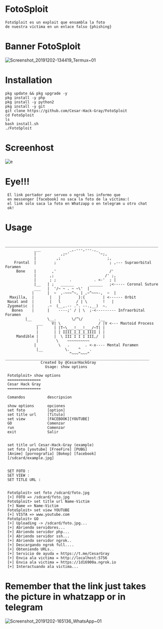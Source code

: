 # FotoSploit
    FotoSploit es un exploit que ensambla la foto
    de nuestra víctima en un enlace falso {phishing}
# Banner FotoSploit 
![Screenshot_20191202-134419_Termux~01](https://user-images.githubusercontent.com/46208706/69989850-269e8280-150a-11ea-8ebc-7a585e17ade4.jpg)
# Installation 
    pkg update && pkg upgrade -y
    pkg install -y php
    pkg install -y python2
    pkg install -y git
    git clone https://github.com/Cesar-Hack-Gray/FotoSploit 
    cd FotoSploit
    ls
    bash install.sh 
    ./FotoSploit 
    
# Screenhost
![e](https://user-images.githubusercontent.com/46208706/69989984-70876880-150a-11ea-96ef-efe7a91f54f0.jpg)
# Eye!!!
     El link portador por serveo o ngrok les informo que
     en messenger [facebook] no saca la foto de la víctima:(
     el link solo saca la foto en Whatzapp o en telegram u otro chat
     ok!
# Usage
    
      _____________________________________________________________________
                 ___             _,.---,---.,_
                 |           ,;~'             '~;,
                 |         ,;                     ;,
        Frontal  |        ;                        ; ,--- Supraorbital Foramen
         Bone    |       ,'                        /'
                 |      ,;                       /' ;,
                 |      ; ;      .          . <-'  ; |
                 |__   | ;   ______       ______   ;<----- Coronal Suture
                 ___   |  '/~ ~ . ~ ~\'  |
                |      |  ~  ,-~~~^~, | ,~^~~~-,  ~  |
      Maxilla,  |       |   |        }:{        | <------ Orbit
     Nasal and  |       |   l       / | \       !   |
     Zygomatic  |      .~  (__,.-- .^. --.,__)  ~.
       Bones    |      |    ----;' / | \  ;-<--------- Infraorbital Foramen
             |__       \__.       \/^\/       .__
                  ___    V| \                 / |V <--- Mastoid Process
                  |       | |T~\___!___!___/~T| |
                  |       | | IIII_I_I_I_IIII | |
         Mandible |       |  \ III I I I III,/  |
                  |        \    ~~~~~~~~~~
                 |          \   .       . <-x---- Mental Foramen
                  |__          \.    ^    .
                                 ^~~~^~~~^
    _________________________________________________________________            
                    Created by @CesarHackGray
                      Usage: show options

     FotoSploit> show options
     ===============
     Cesar Hack Gray
     ===============
     
     Comandos          descripsion
     
     show options      opciones
     set foto          [option]
     set title url     [Titulo]
     set view          [FACEBOOK][YOUTUBE]
     GO                Comenzar
     run               Comenzar
     exit              Salir
     
     
     set title url Cesar-Hack-Gray (example)
     set foto [youtube] [FreeFire] [PUBG]
     [Anime] [pornografia] [Bokep] [facebook]
     [/sdcard/example.jpg]
     
     
     SET FOTO :
     SET VIEW :
     SET TITLE URL :
     
     
     FotoSploit> set foto /sdcard/foto.jpg
     [+] FOTO => /sdcard/foto.jpg
     FotoSploit> set title url Name-Victim
     [+] Name => Name-Victim
     FotoSploit> set view YOUTUBE
     [+] VISTA => www.youtube.com
     FotoSploit> GO
     [+] Uploading -> /sdcard/foto.jpg...
     [+] Abriendo servidores...
     [+] Abriendo servidor php...
     [+] Abriendo servidor ssh...
     [+] Abriendo servidor ngrok..
     [+] Descargando ngrok full....
     [+] Obteniendo URLs..
     [+] Servicio de ayuda = https://t.me/CesarGray
     [+] Envia ala victima = http://localhost:5756
     [+] Envia ala victima = https://1d16900a.ngrok.io
     [+] Interactuando ala victima...

# Remember that the link just takes the picture in whatzapp or in telegram
 ![Screenshot_20191202-165136_WhatsApp~01](https://user-images.githubusercontent.com/46208706/70001918-26ab7c00-1524-11ea-8b40-1c478ea276ec.jpg)
           
              
              
              
     
 
              
                      
  
 
 

   

   
   
   
   
   
   

   







